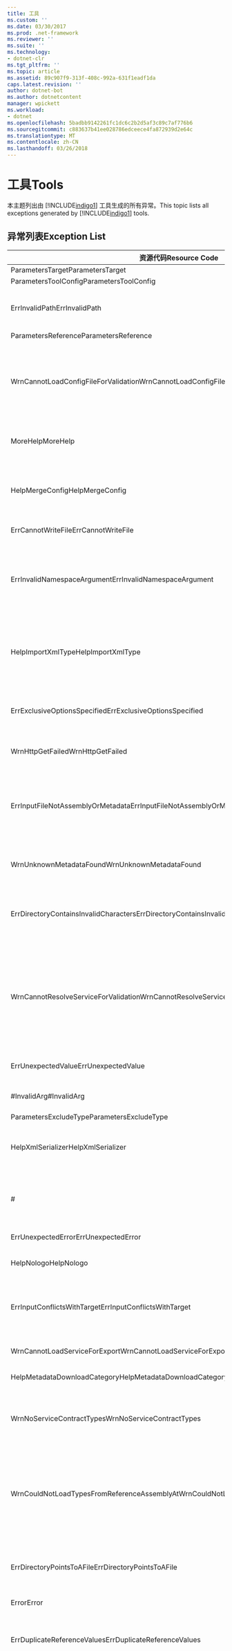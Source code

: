 ```yaml
---
title: 工具
ms.custom: ''
ms.date: 03/30/2017
ms.prod: .net-framework
ms.reviewer: ''
ms.suite: ''
ms.technology:
- dotnet-clr
ms.tgt_pltfrm: ''
ms.topic: article
ms.assetid: 89c907f9-313f-408c-992a-631f1eadf1da
caps.latest.revision: ''
author: dotnet-bot
ms.author: dotnetcontent
manager: wpickett
ms.workload:
- dotnet
ms.openlocfilehash: 5badbb9142261fc1dc6c2b2d5af3c89c7af776b6
ms.sourcegitcommit: c883637b41ee028786edceece4fa872939d2e64c
ms.translationtype: MT
ms.contentlocale: zh-CN
ms.lasthandoff: 03/26/2018
---
```

# <a name="tools"></a><span data-ttu-id="8f685-102">工具</span><span class="sxs-lookup"><span data-stu-id="8f685-102">Tools</span></span>
<span data-ttu-id="8f685-103">本主题列出由 [!INCLUDE[indigo1](../../../../../includes/indigo1-md.md)] 工具生成的所有异常。</span><span class="sxs-lookup"><span data-stu-id="8f685-103">This topic lists all exceptions generated by [!INCLUDE[indigo1](../../../../../includes/indigo1-md.md)] tools.</span></span>  
  
## <a name="exception-list"></a><span data-ttu-id="8f685-104">异常列表</span><span class="sxs-lookup"><span data-stu-id="8f685-104">Exception List</span></span>  
  
|<span data-ttu-id="8f685-105">资源代码</span><span class="sxs-lookup"><span data-stu-id="8f685-105">Resource Code</span></span>|<span data-ttu-id="8f685-106">资源字符串</span><span class="sxs-lookup"><span data-stu-id="8f685-106">Resource String</span></span>|  
|-------------------|---------------------|  
|<span data-ttu-id="8f685-107">ParametersTarget</span><span class="sxs-lookup"><span data-stu-id="8f685-107">ParametersTarget</span></span>|<span data-ttu-id="8f685-108">\<enum></span><span class="sxs-lookup"><span data-stu-id="8f685-108">\<enum></span></span>|  
|<span data-ttu-id="8f685-109">ParametersToolConfig</span><span class="sxs-lookup"><span data-stu-id="8f685-109">ParametersToolConfig</span></span>|<span data-ttu-id="8f685-110">\<configFile></span><span class="sxs-lookup"><span data-stu-id="8f685-110">\<configFile></span></span>|  
|<span data-ttu-id="8f685-111">ErrInvalidPath</span><span class="sxs-lookup"><span data-stu-id="8f685-111">ErrInvalidPath</span></span>|<span data-ttu-id="8f685-112">指定的路径无效。</span><span class="sxs-lookup"><span data-stu-id="8f685-112">The specified is an invalid path.</span></span> <span data-ttu-id="8f685-113">请检查指定的参数。</span><span class="sxs-lookup"><span data-stu-id="8f685-113">Check the specified argument.</span></span>|  
|<span data-ttu-id="8f685-114">ParametersReference</span><span class="sxs-lookup"><span data-stu-id="8f685-114">ParametersReference</span></span>|<span data-ttu-id="8f685-115">\<文件路径 ></span><span class="sxs-lookup"><span data-stu-id="8f685-115">\<file path></span></span>|  
|<span data-ttu-id="8f685-116">WrnCannotLoadConfigFileForValidation</span><span class="sxs-lookup"><span data-stu-id="8f685-116">WrnCannotLoadConfigFileForValidation</span></span>|<span data-ttu-id="8f685-117">处理从指定位置加载的配置文件时出错。</span><span class="sxs-lookup"><span data-stu-id="8f685-117">An error occurred while processing the configuration file loaded from the specified location.</span></span> <span data-ttu-id="8f685-118">无法验证此配置文件中定义的服务。</span><span class="sxs-lookup"><span data-stu-id="8f685-118">Services that are defined in this configuration file cannot be validated.</span></span>|  
|<span data-ttu-id="8f685-119">MoreHelp</span><span class="sxs-lookup"><span data-stu-id="8f685-119">MoreHelp</span></span>|<span data-ttu-id="8f685-120">有关更多帮助，请键入“svcutil”及指定参数。</span><span class="sxs-lookup"><span data-stu-id="8f685-120">For more help, type "svcutil" with the specified arguments.</span></span>|  
|<span data-ttu-id="8f685-121">HelpMergeConfig</span><span class="sxs-lookup"><span data-stu-id="8f685-121">HelpMergeConfig</span></span>|<span data-ttu-id="8f685-122">导致生成的配置合并至现有的文件中，而不是覆盖现有的文件。</span><span class="sxs-lookup"><span data-stu-id="8f685-122">Causes the generated configuration to be merged into an existing file instead of overwriting the existing file.</span></span>|  
|<span data-ttu-id="8f685-123">ErrCannotWriteFile</span><span class="sxs-lookup"><span data-stu-id="8f685-123">ErrCannotWriteFile</span></span>|<span data-ttu-id="8f685-124">无法写入输出文件。</span><span class="sxs-lookup"><span data-stu-id="8f685-124">Cannot write to an output file.</span></span>|  
|<span data-ttu-id="8f685-125">ErrInvalidNamespaceArgument</span><span class="sxs-lookup"><span data-stu-id="8f685-125">ErrInvalidNamespaceArgument</span></span>|<span data-ttu-id="8f685-126">向指定选项传递了指定的无效值。</span><span class="sxs-lookup"><span data-stu-id="8f685-126">The specified invalid value was passed to the specified option.</span></span> <span data-ttu-id="8f685-127">请指定逗号分隔的目标命名空间和 CLR 命名空间对。</span><span class="sxs-lookup"><span data-stu-id="8f685-127">Specify a comma-separated target namespace and CLR namespace pair.</span></span>|  
|<span data-ttu-id="8f685-128">HelpImportXmlType</span><span class="sxs-lookup"><span data-stu-id="8f685-128">HelpImportXmlType</span></span>|<span data-ttu-id="8f685-129">配置 DataContract 序列化程序，以便将非 DataContract 类型作为 IXmlSerializable 类型导入。</span><span class="sxs-lookup"><span data-stu-id="8f685-129">Configures the DataContract serializer to import non-DataContract types as IXmlSerializable types.</span></span>|  
|<span data-ttu-id="8f685-130">ErrExclusiveOptionsSpecified</span><span class="sxs-lookup"><span data-stu-id="8f685-130">ErrExclusiveOptionsSpecified</span></span>|<span data-ttu-id="8f685-131">当已指定了其他指定选项时，将不能使用此指定选项。</span><span class="sxs-lookup"><span data-stu-id="8f685-131">The specified option cannot be used when the other specified option has been specified.</span></span>|  
|<span data-ttu-id="8f685-132">WrnHttpGetFailed</span><span class="sxs-lookup"><span data-stu-id="8f685-132">WrnHttpGetFailed</span></span>|<span data-ttu-id="8f685-133">指定的 URI 发生了 HTTP GET 错误。</span><span class="sxs-lookup"><span data-stu-id="8f685-133">HTTP GET Error with the specified URI.</span></span>|  
|<span data-ttu-id="8f685-134">ErrInputFileNotAssemblyOrMetadata</span><span class="sxs-lookup"><span data-stu-id="8f685-134">ErrInputFileNotAssemblyOrMetadata</span></span>|<span data-ttu-id="8f685-135">通过指定输入自变量读取的位于指定位置的文件似乎不是 XML 元数据文件或有效程序集。</span><span class="sxs-lookup"><span data-stu-id="8f685-135">The file at the specified location read via the specified input argument does not appear to be an XML metadata file or a valid assembly.</span></span>|  
|<span data-ttu-id="8f685-136">WrnUnknownMetadataFound</span><span class="sxs-lookup"><span data-stu-id="8f685-136">WrnUnknownMetadataFound</span></span>|<span data-ttu-id="8f685-137">不能保存指定类型的无法识别的元数据文档。</span><span class="sxs-lookup"><span data-stu-id="8f685-137">Cannot save unrecognized metadata document of the specified type.</span></span>|  
|<span data-ttu-id="8f685-138">ErrDirectoryContainsInvalidCharacters</span><span class="sxs-lookup"><span data-stu-id="8f685-138">ErrDirectoryContainsInvalidCharacters</span></span>|<span data-ttu-id="8f685-139">向指定选项传递了指定的无效值。</span><span class="sxs-lookup"><span data-stu-id="8f685-139">The specified invalid value was passed to the specified option.</span></span> <span data-ttu-id="8f685-140">路径中不允许出现该指定字符。</span><span class="sxs-lookup"><span data-stu-id="8f685-140">The specified character is not permitted in a path.</span></span>|  
|<span data-ttu-id="8f685-141">WrnCannotResolveServiceForValidation</span><span class="sxs-lookup"><span data-stu-id="8f685-141">WrnCannotResolveServiceForValidation</span></span>|<span data-ttu-id="8f685-142">无法加载具有指定 configName 的服务。</span><span class="sxs-lookup"><span data-stu-id="8f685-142">Unable to load a service with the specified configName.</span></span> <span data-ttu-id="8f685-143">若要验证服务，请同时提供包含该服务类型的程序集和具有此服务的配置的可执行文件。</span><span class="sxs-lookup"><span data-stu-id="8f685-143">To validate a service, provide both the assembly that contains the service type and an executable with the configuration for this service.</span></span>|  
|<span data-ttu-id="8f685-144">ErrUnexpectedValue</span><span class="sxs-lookup"><span data-stu-id="8f685-144">ErrUnexpectedValue</span></span>|<span data-ttu-id="8f685-145">指定的选项不支持任何值。</span><span class="sxs-lookup"><span data-stu-id="8f685-145">The specified option does not support any values.</span></span>|  
|<span data-ttu-id="8f685-146">#InvalidArg</span><span class="sxs-lookup"><span data-stu-id="8f685-146">#InvalidArg</span></span>|<span data-ttu-id="8f685-147">指定的内容包含无效参数。</span><span class="sxs-lookup"><span data-stu-id="8f685-147">The specified contains an invalid argument.</span></span>|  
|<span data-ttu-id="8f685-148">ParametersExcludeType</span><span class="sxs-lookup"><span data-stu-id="8f685-148">ParametersExcludeType</span></span>|<span data-ttu-id="8f685-149">\<type></span><span class="sxs-lookup"><span data-stu-id="8f685-149">\<type></span></span>|  
|<span data-ttu-id="8f685-150">HelpXmlSerializer</span><span class="sxs-lookup"><span data-stu-id="8f685-150">HelpXmlSerializer</span></span>|<span data-ttu-id="8f685-151">生成使用 XmlSerializer 进行序列化和反序列化的数据类型。</span><span class="sxs-lookup"><span data-stu-id="8f685-151">Generate data types that use the XmlSerializer for serialization and deserialization.</span></span>|  
|#|---------------------------------------------------------------------------------------------------------------------=|  
|<span data-ttu-id="8f685-152">ErrUnexpectedError</span><span class="sxs-lookup"><span data-stu-id="8f685-152">ErrUnexpectedError</span></span>|<span data-ttu-id="8f685-153">工具中发生错误。</span><span class="sxs-lookup"><span data-stu-id="8f685-153">An error occurred in the tool.</span></span>|  
|<span data-ttu-id="8f685-154">HelpNologo</span><span class="sxs-lookup"><span data-stu-id="8f685-154">HelpNologo</span></span>|<span data-ttu-id="8f685-155">取消了版权和标题消息。</span><span class="sxs-lookup"><span data-stu-id="8f685-155">The copyright and banner message is suppressed.</span></span>|  
|<span data-ttu-id="8f685-156">ErrInputConflictsWithTarget</span><span class="sxs-lookup"><span data-stu-id="8f685-156">ErrInputConflictsWithTarget</span></span>|<span data-ttu-id="8f685-157">不支持从指定位置读取的输入类型使用设置为指定值的指定选项。</span><span class="sxs-lookup"><span data-stu-id="8f685-157">The type of input read from the specified is not supported with the specified option set to the specified value.</span></span>|  
|<span data-ttu-id="8f685-158">WrnCannotLoadServiceForExport</span><span class="sxs-lookup"><span data-stu-id="8f685-158">WrnCannotLoadServiceForExport</span></span>|<span data-ttu-id="8f685-159">加载要导出的服务类型时出错。</span><span class="sxs-lookup"><span data-stu-id="8f685-159">An error occurred while loading the service type to be exported.</span></span>|  
|<span data-ttu-id="8f685-160">HelpMetadataDownloadCategory</span><span class="sxs-lookup"><span data-stu-id="8f685-160">HelpMetadataDownloadCategory</span></span>|<span data-ttu-id="8f685-161">-= 元数据下载 =-</span><span class="sxs-lookup"><span data-stu-id="8f685-161">-= METADATA DOWNLOAD =-</span></span>|  
|<span data-ttu-id="8f685-162">WrnNoServiceContractTypes</span><span class="sxs-lookup"><span data-stu-id="8f685-162">WrnNoServiceContractTypes</span></span>|<span data-ttu-id="8f685-163">无法为指定程序集生成 XmlSerializer 类型。</span><span class="sxs-lookup"><span data-stu-id="8f685-163">Cannot generate XmlSerializer types for the specified assembly.</span></span> <span data-ttu-id="8f685-164">未发现服务协定类型。</span><span class="sxs-lookup"><span data-stu-id="8f685-164">No service contract types were found.</span></span>|  
|<span data-ttu-id="8f685-165">WrnCouldNotLoadTypesFromReferenceAssemblyAt</span><span class="sxs-lookup"><span data-stu-id="8f685-165">WrnCouldNotLoadTypesFromReferenceAssemblyAt</span></span>|<span data-ttu-id="8f685-166">加载从指定位置加载的程序集中的类型时出错。</span><span class="sxs-lookup"><span data-stu-id="8f685-166">An error occurred while loading types in an assembly that was loaded from the specified.</span></span> <span data-ttu-id="8f685-167">程序集中的某些类型无法加载，工具无法使用这些类型。</span><span class="sxs-lookup"><span data-stu-id="8f685-167">Some types in the assembly cannot be loaded and are unavailable to the tool.</span></span>|  
|<span data-ttu-id="8f685-168">ErrDirectoryPointsToAFile</span><span class="sxs-lookup"><span data-stu-id="8f685-168">ErrDirectoryPointsToAFile</span></span>|<span data-ttu-id="8f685-169">向指定选项传递了指定的无效值。</span><span class="sxs-lookup"><span data-stu-id="8f685-169">The specified invalid value was passed to the specified option.</span></span> <span data-ttu-id="8f685-170">指定的值是文件的路径。</span><span class="sxs-lookup"><span data-stu-id="8f685-170">The specified value is a path to a file.</span></span>|  
|<span data-ttu-id="8f685-171">Error</span><span class="sxs-lookup"><span data-stu-id="8f685-171">Error</span></span>|<span data-ttu-id="8f685-172">错误：</span><span class="sxs-lookup"><span data-stu-id="8f685-172">Error:</span></span>|  
|<span data-ttu-id="8f685-173">ErrDuplicateReferenceValues</span><span class="sxs-lookup"><span data-stu-id="8f685-173">ErrDuplicateReferenceValues</span></span>|<span data-ttu-id="8f685-174">使用指定的选项对指定的程序集加载了两次。</span><span class="sxs-lookup"><span data-stu-id="8f685-174">The specified assembly was loaded twice using the specified option.</span></span> <span data-ttu-id="8f685-175">程序集只可以引用一次。</span><span class="sxs-lookup"><span data-stu-id="8f685-175">An assembly can only be reference once.</span></span>|  
|<span data-ttu-id="8f685-176">WrnNoXmlSerializerOperationBehavior</span><span class="sxs-lookup"><span data-stu-id="8f685-176">WrnNoXmlSerializerOperationBehavior</span></span>|<span data-ttu-id="8f685-177">无法为指定程序集生成 XmlSerializer。</span><span class="sxs-lookup"><span data-stu-id="8f685-177">Cannot generate XmlSerializer for the specified assembly.</span></span> <span data-ttu-id="8f685-178">程序集中没有任何服务协定使用具有 XmlSerializerOperationBehavior 的操作。</span><span class="sxs-lookup"><span data-stu-id="8f685-178">No service contract in the assembly has an operation with XmlSerializerOperationBehavior.</span></span>|  
|<span data-ttu-id="8f685-179">ErrCannotCreateDirectory</span><span class="sxs-lookup"><span data-stu-id="8f685-179">ErrCannotCreateDirectory</span></span>|<span data-ttu-id="8f685-180">无法创建指定的目录。</span><span class="sxs-lookup"><span data-stu-id="8f685-180">Cannot create the specified directory.</span></span>|  
|<span data-ttu-id="8f685-181">ErrCouldNotLoadTypesFromAssemblyAt</span><span class="sxs-lookup"><span data-stu-id="8f685-181">ErrCouldNotLoadTypesFromAssemblyAt</span></span>|<span data-ttu-id="8f685-182">无法加载指定的程序集中的任何类型。</span><span class="sxs-lookup"><span data-stu-id="8f685-182">Cannot load any types in the specified assembly.</span></span>|  
|<span data-ttu-id="8f685-183">ErrUnknownSwitch</span><span class="sxs-lookup"><span data-stu-id="8f685-183">ErrUnknownSwitch</span></span>|<span data-ttu-id="8f685-184">指定的开关是无法识别的选项。</span><span class="sxs-lookup"><span data-stu-id="8f685-184">The specified switch is an unrecognized option.</span></span>|  
|<span data-ttu-id="8f685-185">徽标</span><span class="sxs-lookup"><span data-stu-id="8f685-185">Logo</span></span>|<span data-ttu-id="8f685-186">该工具的徽标是带有版本号的“Microsoft ® Service Model Metadata Tool”。</span><span class="sxs-lookup"><span data-stu-id="8f685-186">The logo of the tool is "Microsoft ® Service Model Metadata Tool" with version.</span></span>|  
|<span data-ttu-id="8f685-187">NoCodeWasGenerated</span><span class="sxs-lookup"><span data-stu-id="8f685-187">NoCodeWasGenerated</span></span>|<span data-ttu-id="8f685-188">未生成任何代码。</span><span class="sxs-lookup"><span data-stu-id="8f685-188">No code was generated.</span></span><br /><br /> <span data-ttu-id="8f685-189">在尝试生成客户端时，导致此问题的原因可能是元数据文档不包含任何有效的协定或服务，</span><span class="sxs-lookup"><span data-stu-id="8f685-189">If you were trying to generate a client, this could be because the metadata documents did not contain any valid contracts or services</span></span><br /><br /> <span data-ttu-id="8f685-190">或者因为发现所有协定/服务都存在于引用程序集中。</span><span class="sxs-lookup"><span data-stu-id="8f685-190">or because all contracts/services were discovered to exist in reference assemblies.</span></span> <span data-ttu-id="8f685-191">请验证向工具传递了所有元数据文档。</span><span class="sxs-lookup"><span data-stu-id="8f685-191">Verify that you passed all the metadata documents to the tool.</span></span>|  
|<span data-ttu-id="8f685-192">WrnUnableToLoadContractForSGen</span><span class="sxs-lookup"><span data-stu-id="8f685-192">WrnUnableToLoadContractForSGen</span></span>|<span data-ttu-id="8f685-193">加载协定类型时出错。</span><span class="sxs-lookup"><span data-stu-id="8f685-193">An error occurred while loading a contract type.</span></span> <span data-ttu-id="8f685-194">无法为此协定生成 XmlSerializer 类型。</span><span class="sxs-lookup"><span data-stu-id="8f685-194">Cannot generate the XmlSerializer type for this contract.</span></span> <span data-ttu-id="8f685-195">已指定类型和详细信息。</span><span class="sxs-lookup"><span data-stu-id="8f685-195">The type and details are specified.</span></span>|  
|<span data-ttu-id="8f685-196">WrnOptionConflictsWithInput</span><span class="sxs-lookup"><span data-stu-id="8f685-196">WrnOptionConflictsWithInput</span></span>|<span data-ttu-id="8f685-197">不能将指定的选项用于多个输入程序集。</span><span class="sxs-lookup"><span data-stu-id="8f685-197">The specified option cannot be used with multiple input assemblies.</span></span> <span data-ttu-id="8f685-198">忽略了指定的选项。</span><span class="sxs-lookup"><span data-stu-id="8f685-198">The specified option is ignored.</span></span>|  
|<span data-ttu-id="8f685-199">ErrUnableToImportMetadata</span><span class="sxs-lookup"><span data-stu-id="8f685-199">ErrUnableToImportMetadata</span></span>|<span data-ttu-id="8f685-200">尝试导入元数据时发生严重错误。</span><span class="sxs-lookup"><span data-stu-id="8f685-200">A critical error occurred while attempting to import metadata.</span></span>|  
|<span data-ttu-id="8f685-201">ErrInvalidSerializer</span><span class="sxs-lookup"><span data-stu-id="8f685-201">ErrInvalidSerializer</span></span>|<span data-ttu-id="8f685-202">向指定的选项传递了无效的序列化程序值。</span><span class="sxs-lookup"><span data-stu-id="8f685-202">An invalid serializer value was passed to the specified option.</span></span> <span data-ttu-id="8f685-203">指定了受支持的序列化程序。</span><span class="sxs-lookup"><span data-stu-id="8f685-203">The supported serializers are specified.</span></span>|  
|<span data-ttu-id="8f685-204">SavingDownloadedMetadata</span><span class="sxs-lookup"><span data-stu-id="8f685-204">SavingDownloadedMetadata</span></span>|<span data-ttu-id="8f685-205">正在保存下载的元数据文件...</span><span class="sxs-lookup"><span data-stu-id="8f685-205">Saving downloaded metadata files...</span></span>|  
|<span data-ttu-id="8f685-206">WrnNoConfigForServices</span><span class="sxs-lookup"><span data-stu-id="8f685-206">WrnNoConfigForServices</span></span>|<span data-ttu-id="8f685-207">所有传递的程序集都无法使用配置文件来执行，或者所有配置文件都不包含具有指定配置名的服务。</span><span class="sxs-lookup"><span data-stu-id="8f685-207">None of the assemblies passed were executables with configuration file or none of the configuration files contained services with the specified configuration name.</span></span>|  
|<span data-ttu-id="8f685-208">ErrInputConflictsWithOption</span><span class="sxs-lookup"><span data-stu-id="8f685-208">ErrInputConflictsWithOption</span></span>|<span data-ttu-id="8f685-209">从指定位置读取的输入不能与指定的选项一起使用，原因是它们指示了不同的工具操作模式。</span><span class="sxs-lookup"><span data-stu-id="8f685-209">The input read from the specified cannot be used with the specified option because they imply different modes of tool operation.</span></span>|  
|<span data-ttu-id="8f685-210">ErrUnableToExportEndpoints</span><span class="sxs-lookup"><span data-stu-id="8f685-210">ErrUnableToExportEndpoints</span></span>|<span data-ttu-id="8f685-211">导出指定的服务类型时出错。</span><span class="sxs-lookup"><span data-stu-id="8f685-211">An error occurred while exporting the specified service type.</span></span>|  
|<span data-ttu-id="8f685-212">ErrInputSchemaParseError</span><span class="sxs-lookup"><span data-stu-id="8f685-212">ErrInputSchemaParseError</span></span>|<span data-ttu-id="8f685-213">读取指定的内容时发生 XML 架构分析错误。</span><span class="sxs-lookup"><span data-stu-id="8f685-213">An XML schema parsing error occurred while reading the specified.</span></span> <span data-ttu-id="8f685-214">请验证 XML 是否格式正确且有效。</span><span class="sxs-lookup"><span data-stu-id="8f685-214">Verify that the XML is both well-formed and valid.</span></span>|  
|<span data-ttu-id="8f685-215">ErrInputPolicyParseError</span><span class="sxs-lookup"><span data-stu-id="8f685-215">ErrInputPolicyParseError</span></span>|<span data-ttu-id="8f685-216">读取指定的内容时发生 WS-Policy 分析错误。</span><span class="sxs-lookup"><span data-stu-id="8f685-216">A WS-Policy parsing error occurred while reading the specified.</span></span> <span data-ttu-id="8f685-217">请验证 XML 是否格式正确且有效。</span><span class="sxs-lookup"><span data-stu-id="8f685-217">Verify that the XML is both well-formed and valid.</span></span>|  
|<span data-ttu-id="8f685-218">ErrUnableToLoadReferenceType</span><span class="sxs-lookup"><span data-stu-id="8f685-218">ErrUnableToLoadReferenceType</span></span>|<span data-ttu-id="8f685-219">加载所引用的协定类型时出错。</span><span class="sxs-lookup"><span data-stu-id="8f685-219">An error occurred while loading a referenced contract type.</span></span> <span data-ttu-id="8f685-220">已忽略该指定类型。</span><span class="sxs-lookup"><span data-stu-id="8f685-220">This specified type is ignored.</span></span>|  
|<span data-ttu-id="8f685-221">WrnCannotLoadServiceForValidation</span><span class="sxs-lookup"><span data-stu-id="8f685-221">WrnCannotLoadServiceForValidation</span></span>|<span data-ttu-id="8f685-222">加载要验证的服务时出错。</span><span class="sxs-lookup"><span data-stu-id="8f685-222">An error occurred while loading the service to be validated.</span></span> <span data-ttu-id="8f685-223">已指定类型和详细信息。</span><span class="sxs-lookup"><span data-stu-id="8f685-223">The type and details are specified.</span></span>|  
|<span data-ttu-id="8f685-224">HelpCodeGenerationCategory</span><span class="sxs-lookup"><span data-stu-id="8f685-224">HelpCodeGenerationCategory</span></span>|<span data-ttu-id="8f685-225">-= 代码生成 =-</span><span class="sxs-lookup"><span data-stu-id="8f685-225">-= CODE GENERATION =-</span></span>|  
|<span data-ttu-id="8f685-226">RetreivingMetadataWithMexAndDisco</span><span class="sxs-lookup"><span data-stu-id="8f685-226">RetreivingMetadataWithMexAndDisco</span></span>|<span data-ttu-id="8f685-227">尝试使用 WS-Metadata Exchange 或 DISCO 从指定位置下载元数据。</span><span class="sxs-lookup"><span data-stu-id="8f685-227">Attempting to download metadata from the specified using WS-Metadata Exchange or DISCO.</span></span>|  
|<span data-ttu-id="8f685-228">ErrGeneralSchemaValidation</span><span class="sxs-lookup"><span data-stu-id="8f685-228">ErrGeneralSchemaValidation</span></span>|<span data-ttu-id="8f685-229">验证导出期间生成的 XML 架构时出错。</span><span class="sxs-lookup"><span data-stu-id="8f685-229">An error occurred while verifying XML schemas that were generated during export.</span></span>|  
|<span data-ttu-id="8f685-230">ParametersDirectory</span><span class="sxs-lookup"><span data-stu-id="8f685-230">ParametersDirectory</span></span>|<span data-ttu-id="8f685-231">\<directory></span><span class="sxs-lookup"><span data-stu-id="8f685-231">\<directory></span></span>|  
|<span data-ttu-id="8f685-232">ErrCannotLoadSpecifiedType</span><span class="sxs-lookup"><span data-stu-id="8f685-232">ErrCannotLoadSpecifiedType</span></span>|<span data-ttu-id="8f685-233">无法为传递给指定选项的指定值加载任何类型。</span><span class="sxs-lookup"><span data-stu-id="8f685-233">No type can be loaded for the specified value that was passed to the specified option.</span></span> <span data-ttu-id="8f685-234">请确保使用指定选项指定了此类型所属的程序集。</span><span class="sxs-lookup"><span data-stu-id="8f685-234">Ensure that the assembly that this type belongs to is specified using the specified option.</span></span>|  
|<span data-ttu-id="8f685-235">ErrOptionModeConflict</span><span class="sxs-lookup"><span data-stu-id="8f685-235">ErrOptionModeConflict</span></span>|<span data-ttu-id="8f685-236">该指定的选项不能与另一个指定的选项一起使用，原因是它们指示了不同的输出类型。</span><span class="sxs-lookup"><span data-stu-id="8f685-236">The specified option cannot be used with the specified option because they imply different output types.</span></span>|  
|<span data-ttu-id="8f685-237">ErrIsNotAnAssembly</span><span class="sxs-lookup"><span data-stu-id="8f685-237">ErrIsNotAnAssembly</span></span>|<span data-ttu-id="8f685-238">无法将指定的文件加载为程序集。</span><span class="sxs-lookup"><span data-stu-id="8f685-238">Cannot load the specified as an assembly.</span></span> <span data-ttu-id="8f685-239">请验证此文件是否是 .NET 程序集。</span><span class="sxs-lookup"><span data-stu-id="8f685-239">Verify that this file is a .NET assembly.</span></span>|  
|<span data-ttu-id="8f685-240">ErrInputConflictsWithMode</span><span class="sxs-lookup"><span data-stu-id="8f685-240">ErrInputConflictsWithMode</span></span>|<span data-ttu-id="8f685-241">从指定位置读取的输入和其他选项不一致。</span><span class="sxs-lookup"><span data-stu-id="8f685-241">The input read from the specified is inconsistent with other options.</span></span>|  
|<span data-ttu-id="8f685-242">ErrDuplicateValuePassedToTypeArg</span><span class="sxs-lookup"><span data-stu-id="8f685-242">ErrDuplicateValuePassedToTypeArg</span></span>|<span data-ttu-id="8f685-243">多次向指定的选项传递了指定的值。</span><span class="sxs-lookup"><span data-stu-id="8f685-243">The specified value was passed to the specified option multiple times.</span></span> <span data-ttu-id="8f685-244">每个类型仅可以指定一次。</span><span class="sxs-lookup"><span data-stu-id="8f685-244">Each type can be specified only once.</span></span>|  
|<span data-ttu-id="8f685-245">ErrInputEPRFileParseError</span><span class="sxs-lookup"><span data-stu-id="8f685-245">ErrInputEPRFileParseError</span></span>|<span data-ttu-id="8f685-246">无法从指定位置读取终结点引用。</span><span class="sxs-lookup"><span data-stu-id="8f685-246">Cannot read the endpoint reference from the specified.</span></span> <span data-ttu-id="8f685-247">请验证 XML 是否格式正确且有效。</span><span class="sxs-lookup"><span data-stu-id="8f685-247">Verify that the XML is both well-formed and valid.</span></span>|  
|<span data-ttu-id="8f685-248">ErrCouldNotCreateCodeProvider</span><span class="sxs-lookup"><span data-stu-id="8f685-248">ErrCouldNotCreateCodeProvider</span></span>|<span data-ttu-id="8f685-249">无法为传递给 /{1} 参数的指定值创建代码提供程序。</span><span class="sxs-lookup"><span data-stu-id="8f685-249">A code provider cannot be created for the specified value, that was passed to the /{1} argument.</span></span> <span data-ttu-id="8f685-250">请验证是否正确安装并配置了代码提供程序。</span><span class="sxs-lookup"><span data-stu-id="8f685-250">Verify that the code provider is properly installed and configured.</span></span>|  
|<span data-ttu-id="8f685-251">ErrPathTooLongDirOnly</span><span class="sxs-lookup"><span data-stu-id="8f685-251">ErrPathTooLongDirOnly</span></span>|<span data-ttu-id="8f685-252">产生的指定路径过长。</span><span class="sxs-lookup"><span data-stu-id="8f685-252">The resultant specified path is too long.</span></span> <span data-ttu-id="8f685-253">请检查指定的自变量。</span><span class="sxs-lookup"><span data-stu-id="8f685-253">Review the specified argument.</span></span>|  
|<span data-ttu-id="8f685-254">HelpDataContractSerializer</span><span class="sxs-lookup"><span data-stu-id="8f685-254">HelpDataContractSerializer</span></span>|<span data-ttu-id="8f685-255">生成使用 DataContract 序列化程序进行序列化和反序列化的数据类型。</span><span class="sxs-lookup"><span data-stu-id="8f685-255">Generate data types that use the DataContract Serializer for serialization and deserialization.</span></span>|  
|<span data-ttu-id="8f685-256">ErrUnableToExportEndpoint</span><span class="sxs-lookup"><span data-stu-id="8f685-256">ErrUnableToExportEndpoint</span></span>|<span data-ttu-id="8f685-257">导出在为程序集加载的配置文件中找到的指定服务类型的指定命名空间中的指定终结点名称时出错。</span><span class="sxs-lookup"><span data-stu-id="8f685-257">An error occurred while exporting the specified  endpoint name in the specified namespace in the specified  service type found in the configuration file loaded for the assembly.</span></span>|  
|<span data-ttu-id="8f685-258">HelpUsage1</span><span class="sxs-lookup"><span data-stu-id="8f685-258">HelpUsage1</span></span>|<span data-ttu-id="8f685-259">显示帮助用法。</span><span class="sxs-lookup"><span data-stu-id="8f685-259">Displays help usage.</span></span>|  
|<span data-ttu-id="8f685-260">HelpUsage2</span><span class="sxs-lookup"><span data-stu-id="8f685-260">HelpUsage2</span></span>|<span data-ttu-id="8f685-261">显示帮助用法。</span><span class="sxs-lookup"><span data-stu-id="8f685-261">Displays help usage.</span></span>|  
|<span data-ttu-id="8f685-262">HelpUsage3</span><span class="sxs-lookup"><span data-stu-id="8f685-262">HelpUsage3</span></span>|<span data-ttu-id="8f685-263">显示帮助用法。</span><span class="sxs-lookup"><span data-stu-id="8f685-263">Displays help usage.</span></span>|  
|<span data-ttu-id="8f685-264">HelpUsage4</span><span class="sxs-lookup"><span data-stu-id="8f685-264">HelpUsage4</span></span>|<span data-ttu-id="8f685-265">显示帮助用法。</span><span class="sxs-lookup"><span data-stu-id="8f685-265">Displays help usage.</span></span>|  
|<span data-ttu-id="8f685-266">HelpUsage5</span><span class="sxs-lookup"><span data-stu-id="8f685-266">HelpUsage5</span></span>|<span data-ttu-id="8f685-267">显示帮助用法。</span><span class="sxs-lookup"><span data-stu-id="8f685-267">Displays help usage.</span></span>|  
|<span data-ttu-id="8f685-268">ErrDirectoryNotFound</span><span class="sxs-lookup"><span data-stu-id="8f685-268">ErrDirectoryNotFound</span></span>|<span data-ttu-id="8f685-269">找不到指定的目录。</span><span class="sxs-lookup"><span data-stu-id="8f685-269">The specified directory cannot be found.</span></span> <span data-ttu-id="8f685-270">请验证目录是否存在以及您是否具有相应的读取权限。</span><span class="sxs-lookup"><span data-stu-id="8f685-270">Verify that the directory exists and that you have the appropriate permissions to read it.</span></span>|  
|<span data-ttu-id="8f685-271">ErrUnableToLoadFile</span><span class="sxs-lookup"><span data-stu-id="8f685-271">ErrUnableToLoadFile</span></span>|<span data-ttu-id="8f685-272">无法读取指定的文件。</span><span class="sxs-lookup"><span data-stu-id="8f685-272">Cannot read the specified file.</span></span>|  
|<span data-ttu-id="8f685-273">ErrNoFilesFound</span><span class="sxs-lookup"><span data-stu-id="8f685-273">ErrNoFilesFound</span></span>|<span data-ttu-id="8f685-274">指定的输入路径似乎未引用任何现有的文件。</span><span class="sxs-lookup"><span data-stu-id="8f685-274">The specified input path does not appear to refer to any existing files.</span></span>|  
|<span data-ttu-id="8f685-275">ParametersConfig</span><span class="sxs-lookup"><span data-stu-id="8f685-275">ParametersConfig</span></span>|<span data-ttu-id="8f685-276">\<configFile></span><span class="sxs-lookup"><span data-stu-id="8f685-276">\<configFile></span></span>|  
|<span data-ttu-id="8f685-277">ErrDirectoryInsteadOfFile</span><span class="sxs-lookup"><span data-stu-id="8f685-277">ErrDirectoryInsteadOfFile</span></span>|<span data-ttu-id="8f685-278">指定的输入路径似乎是目录。</span><span class="sxs-lookup"><span data-stu-id="8f685-278">The specified input path appears to be a directory.</span></span> <span data-ttu-id="8f685-279">输入必须是 URL 或文件路径。</span><span class="sxs-lookup"><span data-stu-id="8f685-279">Input must be either URLs or file paths.</span></span>|  
|<span data-ttu-id="8f685-280">HelpConfig</span><span class="sxs-lookup"><span data-stu-id="8f685-280">HelpConfig</span></span>|<span data-ttu-id="8f685-281">指示工具生成具有所提供名称的配置文件。</span><span class="sxs-lookup"><span data-stu-id="8f685-281">Instructs the tools to generate a configuration file with the name provided.</span></span> <span data-ttu-id="8f685-282">默认文件：output.config。</span><span class="sxs-lookup"><span data-stu-id="8f685-282">Default: output.config.</span></span>|  
|<span data-ttu-id="8f685-283">ErrSingleUseSwitch</span><span class="sxs-lookup"><span data-stu-id="8f685-283">ErrSingleUseSwitch</span></span>|<span data-ttu-id="8f685-284">不能多次指定所指定的选项。</span><span class="sxs-lookup"><span data-stu-id="8f685-284">The specified option cannot be specified multiple times.</span></span>|  
|<span data-ttu-id="8f685-285">警告</span><span class="sxs-lookup"><span data-stu-id="8f685-285">Warning</span></span>|<span data-ttu-id="8f685-286">警告:</span><span class="sxs-lookup"><span data-stu-id="8f685-286">Warning:</span></span>|  
|<span data-ttu-id="8f685-287">WrnAmbiguousServiceConfig</span><span class="sxs-lookup"><span data-stu-id="8f685-287">WrnAmbiguousServiceConfig</span></span>|<span data-ttu-id="8f685-288">发现多个具有指定配置名称的服务配置，指定了以下程序集。</span><span class="sxs-lookup"><span data-stu-id="8f685-288">Multiple service configurations were found with the specified configuration name, the following assemblies are specified.</span></span>|  
|<span data-ttu-id="8f685-289">ErrInvalidInputPath</span><span class="sxs-lookup"><span data-stu-id="8f685-289">ErrInvalidInputPath</span></span>|<span data-ttu-id="8f685-290">指定的输入路径似乎未引用任何现有文件，似乎也不是有效的 URI。</span><span class="sxs-lookup"><span data-stu-id="8f685-290">The specified input path does not appear to refer to any existing files and does not appear to be a valid URI.</span></span>|  
|<span data-ttu-id="8f685-291">ErrUnableToLoadInputs</span><span class="sxs-lookup"><span data-stu-id="8f685-291">ErrUnableToLoadInputs</span></span>|<span data-ttu-id="8f685-292">读取加载的元数据时出错。</span><span class="sxs-lookup"><span data-stu-id="8f685-292">An error occurred while reading the loaded metadata.</span></span>|  
|<span data-ttu-id="8f685-293">GeneratingSerializer</span><span class="sxs-lookup"><span data-stu-id="8f685-293">GeneratingSerializer</span></span>|<span data-ttu-id="8f685-294">正在生成 XML 序列化程序...</span><span class="sxs-lookup"><span data-stu-id="8f685-294">Generating XML serializers...</span></span>|  
|<span data-ttu-id="8f685-295">HelpToolConfig</span><span class="sxs-lookup"><span data-stu-id="8f685-295">HelpToolConfig</span></span>|<span data-ttu-id="8f685-296">代替应用程序配置文件使用的自定义配置文件。</span><span class="sxs-lookup"><span data-stu-id="8f685-296">Custom configuration file to use in place of the application configuration file.</span></span> <span data-ttu-id="8f685-297">可以使用该自定义配置文件来更改元数据配置或注册配置扩展，而无需更改工具的配置文件。</span><span class="sxs-lookup"><span data-stu-id="8f685-297">This can be used to change the metadata configuration or register configuration extensions without altering the tool's configuration file.</span></span>|  
|<span data-ttu-id="8f685-298">ErrValidateInvalidUse</span><span class="sxs-lookup"><span data-stu-id="8f685-298">ErrValidateInvalidUse</span></span>|<span data-ttu-id="8f685-299">该指定的选项不能与另一个指定的选项一起使用。</span><span class="sxs-lookup"><span data-stu-id="8f685-299">The specified option cannot be used with the specified option.</span></span>|  
|<span data-ttu-id="8f685-300">WrnWSMExFailed</span><span class="sxs-lookup"><span data-stu-id="8f685-300">WrnWSMExFailed</span></span>|<span data-ttu-id="8f685-301">指定的 URI 发生了 WS-Metadata Exchange 错误。</span><span class="sxs-lookup"><span data-stu-id="8f685-301">WS-Metadata Exchange Error with the specified URI.</span></span>|  
|<span data-ttu-id="8f685-302">HelpNoconfig</span><span class="sxs-lookup"><span data-stu-id="8f685-302">HelpNoconfig</span></span>|<span data-ttu-id="8f685-303">未生成配置。</span><span class="sxs-lookup"><span data-stu-id="8f685-303">Do not generate configuration.</span></span>|  
|<span data-ttu-id="8f685-304">HelpCodeGenerationDescription</span><span class="sxs-lookup"><span data-stu-id="8f685-304">HelpCodeGenerationDescription</span></span>|<span data-ttu-id="8f685-305">指定的内容可以从元数据文档生成服务协定、客户端和数据类型。</span><span class="sxs-lookup"><span data-stu-id="8f685-305">The specified can generate service contracts, clients and data types from metadata documents.</span></span>|  
|<span data-ttu-id="8f685-306">HelpTargetMetadata</span><span class="sxs-lookup"><span data-stu-id="8f685-306">HelpTargetMetadata</span></span>|<span data-ttu-id="8f685-307">输出元数据。</span><span class="sxs-lookup"><span data-stu-id="8f685-307">Output metadata.</span></span> <span data-ttu-id="8f685-308">如果输入是 URL，则 Svcutil.exe 将元数据保存到磁盘，且不生成代码。</span><span class="sxs-lookup"><span data-stu-id="8f685-308">If the input is a URL, Svcutil.exe saves the metadata to disk and does not generate code.</span></span> <span data-ttu-id="8f685-309">如果输入是一个或多个程序集，则 Svcutil.exe 从程序集中的类型生成元数据。</span><span class="sxs-lookup"><span data-stu-id="8f685-309">If the input is one or more assemblies, Svcutil.exe generates metadata from types in the assemblies.</span></span>|  
|<span data-ttu-id="8f685-310">ErrAmbiguousOptionModeConflict</span><span class="sxs-lookup"><span data-stu-id="8f685-310">ErrAmbiguousOptionModeConflict</span></span>|<span data-ttu-id="8f685-311">指定的选项与其他选项冲突。</span><span class="sxs-lookup"><span data-stu-id="8f685-311">The specified option conflicts with other options.</span></span> <span data-ttu-id="8f685-312">请检查工具的使用。</span><span class="sxs-lookup"><span data-stu-id="8f685-312">Review your use of the tool.</span></span>|  
|<span data-ttu-id="8f685-313">ErrNotLanguageOrCodeDomType</span><span class="sxs-lookup"><span data-stu-id="8f685-313">ErrNotLanguageOrCodeDomType</span></span>|<span data-ttu-id="8f685-314">传递给指定参数的指定值不代表已定义的语言，无法作为完全限定的 CLR 类型加载。</span><span class="sxs-lookup"><span data-stu-id="8f685-314">The specified value that was passed to the specified argument does not represent a defined language and it cannot be loaded as a fully-qualified CLR type.</span></span>|  
|<span data-ttu-id="8f685-315">ErrUnableToUniquifyFilename</span><span class="sxs-lookup"><span data-stu-id="8f685-315">ErrUnableToUniquifyFilename</span></span>|<span data-ttu-id="8f685-316">无法创建输出文件名。</span><span class="sxs-lookup"><span data-stu-id="8f685-316">Cannot create output filename.</span></span> <span data-ttu-id="8f685-317">要用指定的前缀创建的文件过多。</span><span class="sxs-lookup"><span data-stu-id="8f685-317">Too many files are being created with the specified prefix.</span></span>|  
|<span data-ttu-id="8f685-318">ErrCannotCreateFile</span><span class="sxs-lookup"><span data-stu-id="8f685-318">ErrCannotCreateFile</span></span>|<span data-ttu-id="8f685-319">无法创建指定的输出文件。</span><span class="sxs-lookup"><span data-stu-id="8f685-319">Cannot create the specified output file.</span></span>|  
|<span data-ttu-id="8f685-320">ErrExpectedValue</span><span class="sxs-lookup"><span data-stu-id="8f685-320">ErrExpectedValue</span></span>|<span data-ttu-id="8f685-321">指定的选项需要指定一个值。</span><span class="sxs-lookup"><span data-stu-id="8f685-321">The specified option requires that a value be specified.</span></span>|  
|<span data-ttu-id="8f685-322">ErrCannotDisambiguateSpecifiedTypes</span><span class="sxs-lookup"><span data-stu-id="8f685-322">ErrCannotDisambiguateSpecifiedTypes</span></span>|<span data-ttu-id="8f685-323">在被引用程序集的集合中存在多个具有相同名称的类型。</span><span class="sxs-lookup"><span data-stu-id="8f685-323">More than one type with the same name exists in the set of referenced assemblies.</span></span> <span data-ttu-id="8f685-324">请使用程序集限定的名称来区分指定选项的指定类型。</span><span class="sxs-lookup"><span data-stu-id="8f685-324">Use assembly-qualified names to distinguish between the specified types for the specified option.</span></span>|  
|<span data-ttu-id="8f685-325">RetreivingMetadataWithMexOnly</span><span class="sxs-lookup"><span data-stu-id="8f685-325">RetreivingMetadataWithMexOnly</span></span>|<span data-ttu-id="8f685-326">尝试使用 WS-Metadata Exchange 从指定位置下载元数据。</span><span class="sxs-lookup"><span data-stu-id="8f685-326">Attempting to download metadata from the specified location using WS-Metadata Exchange.</span></span> <span data-ttu-id="8f685-327">此 URL 不支持 DISCO。</span><span class="sxs-lookup"><span data-stu-id="8f685-327">This URL does not support DISCO.</span></span>|  
|<span data-ttu-id="8f685-328">ErrInvalidTarget</span><span class="sxs-lookup"><span data-stu-id="8f685-328">ErrInvalidTarget</span></span>|<span data-ttu-id="8f685-329">当使用指定的选项指定时，指定的目标无效。</span><span class="sxs-lookup"><span data-stu-id="8f685-329">The specified target is invalid when specified using the specified option.</span></span> <span data-ttu-id="8f685-330">已指定受支持的目标。</span><span class="sxs-lookup"><span data-stu-id="8f685-330">The supported targets are specified.</span></span>|  
|<span data-ttu-id="8f685-331">ErrPathTooLong</span><span class="sxs-lookup"><span data-stu-id="8f685-331">ErrPathTooLong</span></span>|<span data-ttu-id="8f685-332">产生的路径过长。</span><span class="sxs-lookup"><span data-stu-id="8f685-332">The resultant path is too long.</span></span> <span data-ttu-id="8f685-333">请检查指定的自变量。</span><span class="sxs-lookup"><span data-stu-id="8f685-333">Review the specified arguments.</span></span>|  
|<span data-ttu-id="8f685-334">HelpCommonOptionsCategory</span><span class="sxs-lookup"><span data-stu-id="8f685-334">HelpCommonOptionsCategory</span></span>|<span data-ttu-id="8f685-335">-= 常用选项 =-</span><span class="sxs-lookup"><span data-stu-id="8f685-335">-= COMMON OPTIONS =-</span></span>|  
|<span data-ttu-id="8f685-336">ParametersServiceName</span><span class="sxs-lookup"><span data-stu-id="8f685-336">ParametersServiceName</span></span>|<span data-ttu-id="8f685-337">\<serviceConfigName></span><span class="sxs-lookup"><span data-stu-id="8f685-337">\<serviceConfigName></span></span>|  
|<span data-ttu-id="8f685-338">ErrNoValidInputFilesSpecified</span><span class="sxs-lookup"><span data-stu-id="8f685-338">ErrNoValidInputFilesSpecified</span></span>|<span data-ttu-id="8f685-339">没有指定有效的输入文件。</span><span class="sxs-lookup"><span data-stu-id="8f685-339">No valid input files specified.</span></span> <span data-ttu-id="8f685-340">请指定元数据文档或程序集文件。</span><span class="sxs-lookup"><span data-stu-id="8f685-340">Specify either metadata documents or assembly files.</span></span>|  
|<span data-ttu-id="8f685-341">ParametersLanguage</span><span class="sxs-lookup"><span data-stu-id="8f685-341">ParametersLanguage</span></span>|<span data-ttu-id="8f685-342">\<language></span><span class="sxs-lookup"><span data-stu-id="8f685-342">\<language></span></span>|  
|<span data-ttu-id="8f685-343">ErrUnableToLoadMetadataDocument</span><span class="sxs-lookup"><span data-stu-id="8f685-343">ErrUnableToLoadMetadataDocument</span></span>|<span data-ttu-id="8f685-344">从加载的文档之一读取元数据时出错。</span><span class="sxs-lookup"><span data-stu-id="8f685-344">An error occurred while reading the metadata from one of the loaded documents.</span></span> <span data-ttu-id="8f685-345">已指定文档标识符。</span><span class="sxs-lookup"><span data-stu-id="8f685-345">The document identifier is specified.</span></span>|  
|<span data-ttu-id="8f685-346">ErrConflictingInputs</span><span class="sxs-lookup"><span data-stu-id="8f685-346">ErrConflictingInputs</span></span>|<span data-ttu-id="8f685-347">指定的输入自变量与指定内容冲突，因为它们指示了不同的工具操作模式。</span><span class="sxs-lookup"><span data-stu-id="8f685-347">The specified input argument conflicts with specified because they imply different modes of tool operation.</span></span>|  
|<span data-ttu-id="8f685-348">WrnUnableToLoadContractForValidation</span><span class="sxs-lookup"><span data-stu-id="8f685-348">WrnUnableToLoadContractForValidation</span></span>|<span data-ttu-id="8f685-349">加载协定类型时出错。</span><span class="sxs-lookup"><span data-stu-id="8f685-349">An error occurred while loading a contract type.</span></span> <span data-ttu-id="8f685-350">已指定类型和详细信息。</span><span class="sxs-lookup"><span data-stu-id="8f685-350">The type and details are specified.</span></span>|  
|<span data-ttu-id="8f685-351">WrnAttributeReflectionErrors</span><span class="sxs-lookup"><span data-stu-id="8f685-351">WrnAttributeReflectionErrors</span></span>|<span data-ttu-id="8f685-352">从指定位置加载的程序集中的某些类型的属性反射失败。</span><span class="sxs-lookup"><span data-stu-id="8f685-352">Attribute reflection failed for some of the types in the assembly that were loaded from the specified.</span></span> <span data-ttu-id="8f685-353">请验证此程序集是否可以从此位置使用正确的安全特权加载。</span><span class="sxs-lookup"><span data-stu-id="8f685-353">Verify that this assembly can be loaded from this location with the right security privileges.</span></span>|  
|<span data-ttu-id="8f685-354">HelpMetadataExportCategory</span><span class="sxs-lookup"><span data-stu-id="8f685-354">HelpMetadataExportCategory</span></span>|<span data-ttu-id="8f685-355">-= 元数据导出 =-</span><span class="sxs-lookup"><span data-stu-id="8f685-355">-= METADATA EXPORT =-</span></span>|  
|<span data-ttu-id="8f685-356">HelpValidationCategory</span><span class="sxs-lookup"><span data-stu-id="8f685-356">HelpValidationCategory</span></span>|<span data-ttu-id="8f685-357">-= 服务验证 =-</span><span class="sxs-lookup"><span data-stu-id="8f685-357">-= SERVICE VALIDATION =-</span></span>|  
|<span data-ttu-id="8f685-358">ValidationError</span><span class="sxs-lookup"><span data-stu-id="8f685-358">ValidationError</span></span>|<span data-ttu-id="8f685-359">验证错误：</span><span class="sxs-lookup"><span data-stu-id="8f685-359">Validation Error:</span></span>|  
|<span data-ttu-id="8f685-360">GeneratingFiles</span><span class="sxs-lookup"><span data-stu-id="8f685-360">GeneratingFiles</span></span>|<span data-ttu-id="8f685-361">正在生成文件...</span><span class="sxs-lookup"><span data-stu-id="8f685-361">Generating files...</span></span>|  
|<span data-ttu-id="8f685-362">ErrCannotSpecifyMultipleMappingsForNamespace</span><span class="sxs-lookup"><span data-stu-id="8f685-362">ErrCannotSpecifyMultipleMappingsForNamespace</span></span>|<span data-ttu-id="8f685-363">向指定选项传递了无效值。</span><span class="sxs-lookup"><span data-stu-id="8f685-363">An invalid value was passed to the specified option.</span></span> <span data-ttu-id="8f685-364">指定的目标命名空间无法像指定的那样映射到多个 CLR 命名空间。</span><span class="sxs-lookup"><span data-stu-id="8f685-364">The specified target namespace cannot be mapped to multiple CLR namespaces as specified.</span></span>|  
|<span data-ttu-id="8f685-365">ErrCouldNotLoadReferenceAssemblyAt</span><span class="sxs-lookup"><span data-stu-id="8f685-365">ErrCouldNotLoadReferenceAssemblyAt</span></span>|<span data-ttu-id="8f685-366">无法加载指定的引用程序集。</span><span class="sxs-lookup"><span data-stu-id="8f685-366">Cannot load the specified reference assembly.</span></span>|  
|<span data-ttu-id="8f685-367">ParametersOut</span><span class="sxs-lookup"><span data-stu-id="8f685-367">ParametersOut</span></span>|<span data-ttu-id="8f685-368">\<file></span><span class="sxs-lookup"><span data-stu-id="8f685-368">\<file></span></span>|  
|<span data-ttu-id="8f685-369">NoCodeWasGeneratedSuggestDCOnly</span><span class="sxs-lookup"><span data-stu-id="8f685-369">NoCodeWasGeneratedSuggestDCOnly</span></span>|<span data-ttu-id="8f685-370">若要从架构生成协定，请使用指定选项。</span><span class="sxs-lookup"><span data-stu-id="8f685-370">To generate contracts from the schemas, use the specified option.</span></span>|  
|<span data-ttu-id="8f685-371">ErrUnableToLoadInputConfig</span><span class="sxs-lookup"><span data-stu-id="8f685-371">ErrUnableToLoadInputConfig</span></span>|<span data-ttu-id="8f685-372">无法加载指定的配置文件。</span><span class="sxs-lookup"><span data-stu-id="8f685-372">Cannot load the specified configuration file.</span></span>|  
|<span data-ttu-id="8f685-373">ErrUnexpectedDelimiter</span><span class="sxs-lookup"><span data-stu-id="8f685-373">ErrUnexpectedDelimiter</span></span>|<span data-ttu-id="8f685-374">无效的自变量分隔符（“:”或“=”）无法启动选项。</span><span class="sxs-lookup"><span data-stu-id="8f685-374">An invalid argument delimiter (':' or '=') cannot start the option.</span></span>|  
|<span data-ttu-id="8f685-375">ErrMergeConfigUsedWithoutConfig</span><span class="sxs-lookup"><span data-stu-id="8f685-375">ErrMergeConfigUsedWithoutConfig</span></span>|<span data-ttu-id="8f685-376">无法在未指定其他指定选项的情况下使用该指定选项。</span><span class="sxs-lookup"><span data-stu-id="8f685-376">Cannot use the specified option without specifying the other specified option.</span></span>|  
|<span data-ttu-id="8f685-377">ErrUnableToExportContract</span><span class="sxs-lookup"><span data-stu-id="8f685-377">ErrUnableToExportContract</span></span>|<span data-ttu-id="8f685-378">导出从指定类型加载的协定时出错。</span><span class="sxs-lookup"><span data-stu-id="8f685-378">An error occurred while exporting the contract loaded from the specified type.</span></span>|  
|<span data-ttu-id="8f685-379">GeneratingMetadata</span><span class="sxs-lookup"><span data-stu-id="8f685-379">GeneratingMetadata</span></span>|<span data-ttu-id="8f685-380">正在生成元数据文件...</span><span class="sxs-lookup"><span data-stu-id="8f685-380">Generating metadata files...</span></span>|  
|<span data-ttu-id="8f685-381">ErrNotCodeDomType</span><span class="sxs-lookup"><span data-stu-id="8f685-381">ErrNotCodeDomType</span></span>|<span data-ttu-id="8f685-382">传递给指定参数的指定类型不是指定的派生类。</span><span class="sxs-lookup"><span data-stu-id="8f685-382">The specified type that was passed to the specified argument is not of the specified derived class.</span></span>|  
|<span data-ttu-id="8f685-383">WrnNoTypeForServices</span><span class="sxs-lookup"><span data-stu-id="8f685-383">WrnNoTypeForServices</span></span>|<span data-ttu-id="8f685-384">传递的程序集都不包含具有指定配置名称的服务类型。</span><span class="sxs-lookup"><span data-stu-id="8f685-384">None of the assemblies that were passed contained service types with the specified configuration name.</span></span>|  
|<span data-ttu-id="8f685-385">ErrAssemblyLoadFailed</span><span class="sxs-lookup"><span data-stu-id="8f685-385">ErrAssemblyLoadFailed</span></span>|<span data-ttu-id="8f685-386">无法将指定的文件加载为程序集。</span><span class="sxs-lookup"><span data-stu-id="8f685-386">Cannot load the specified file as an Assembly.</span></span> <span data-ttu-id="8f685-387">有关详细信息，请参考 FusionLog。</span><span class="sxs-lookup"><span data-stu-id="8f685-387">Check the FusionLogs for more Information.</span></span>|  
|<span data-ttu-id="8f685-388">NoMetadataWasGenerated</span><span class="sxs-lookup"><span data-stu-id="8f685-388">NoMetadataWasGenerated</span></span>|<span data-ttu-id="8f685-389">未生成任何元数据文件。</span><span class="sxs-lookup"><span data-stu-id="8f685-389">No metadata files were generated.</span></span> <span data-ttu-id="8f685-390">未导出任何服务协定。</span><span class="sxs-lookup"><span data-stu-id="8f685-390">No service contracts were exported.</span></span><br /><br /> <span data-ttu-id="8f685-391">若要导出服务，请使用指定选项。</span><span class="sxs-lookup"><span data-stu-id="8f685-391">To export a service, use the specified option.</span></span> <span data-ttu-id="8f685-392">若要导出数据协定，请指定选项。</span><span class="sxs-lookup"><span data-stu-id="8f685-392">To export data contracts, specify the option.</span></span>|  
|<span data-ttu-id="8f685-393">WrnCannotResolveServiceForExport</span><span class="sxs-lookup"><span data-stu-id="8f685-393">WrnCannotResolveServiceForExport</span></span>|<span data-ttu-id="8f685-394">无法加载具有指定 configName 的服务。</span><span class="sxs-lookup"><span data-stu-id="8f685-394">Unable to load a service with the specified configName.</span></span> <span data-ttu-id="8f685-395">若要导出服务，请同时提供包含服务类型的程序集和具有此服务的配置的可执行文件。</span><span class="sxs-lookup"><span data-stu-id="8f685-395">To export a service, provide the assembly that contains the service type and an executable with configuration for this service.</span></span>|  
|<span data-ttu-id="8f685-396">ParametersCollectionType</span><span class="sxs-lookup"><span data-stu-id="8f685-396">ParametersCollectionType</span></span>|<span data-ttu-id="8f685-397">\<type></span><span class="sxs-lookup"><span data-stu-id="8f685-397">\<type></span></span>|  
|<span data-ttu-id="8f685-398">ErrOptionConflictsWithTarget</span><span class="sxs-lookup"><span data-stu-id="8f685-398">ErrOptionConflictsWithTarget</span></span>|<span data-ttu-id="8f685-399">不支持将指定的选项与设置为指定值的指定选项一起使用。</span><span class="sxs-lookup"><span data-stu-id="8f685-399">The use of the specified option is not supported with the specified option set to the specified value.</span></span>|  
|<span data-ttu-id="8f685-400">ErrCodegenError</span><span class="sxs-lookup"><span data-stu-id="8f685-400">ErrCodegenError</span></span>|<span data-ttu-id="8f685-401">生成指定语言的代码时出错。</span><span class="sxs-lookup"><span data-stu-id="8f685-401">An error occurred while generating code in the specified language.</span></span><br /><br /> <span data-ttu-id="8f685-402">该语言不支持所有正在生成的代码元素。</span><span class="sxs-lookup"><span data-stu-id="8f685-402">The language does not support all the code elements being generated.</span></span> <span data-ttu-id="8f685-403">应使用另一种语言。</span><span class="sxs-lookup"><span data-stu-id="8f685-403">Another language should be used.</span></span>|  
|<span data-ttu-id="8f685-404">ErrInputWsdlParseError</span><span class="sxs-lookup"><span data-stu-id="8f685-404">ErrInputWsdlParseError</span></span>|<span data-ttu-id="8f685-405">读取指定的内容时发生 WSDL 分析错误。</span><span class="sxs-lookup"><span data-stu-id="8f685-405">A WSDL parsing error occurred while reading the specified.</span></span> <span data-ttu-id="8f685-406">请验证 XML 是否格式正确且有效。</span><span class="sxs-lookup"><span data-stu-id="8f685-406">Verify that the XML is both well-formed and valid.</span></span>|  
|<span data-ttu-id="8f685-407">ErrCouldNotCreateInstance</span><span class="sxs-lookup"><span data-stu-id="8f685-407">ErrCouldNotCreateInstance</span></span>|<span data-ttu-id="8f685-408">无法创建传递给指定参数的指定类型的实例。</span><span class="sxs-lookup"><span data-stu-id="8f685-408">Cannot create an instance of the specified type that was passed to the specified argument.</span></span>|  
|<span data-ttu-id="8f685-409">ParametersNamespace</span><span class="sxs-lookup"><span data-stu-id="8f685-409">ParametersNamespace</span></span>|<span data-ttu-id="8f685-410">\<string,string></span><span class="sxs-lookup"><span data-stu-id="8f685-410">\<string,string></span></span>|  
|<span data-ttu-id="8f685-411">HelpNostdlib</span><span class="sxs-lookup"><span data-stu-id="8f685-411">HelpNostdlib</span></span>|<span data-ttu-id="8f685-412">不引用标准库（默认情况下，引用 mscorlib.dll 和 system.servicemodel.dll）。</span><span class="sxs-lookup"><span data-stu-id="8f685-412">Do not reference standard libraries (By default mscorlib.dll and system.servicemodel.dll are referenced.)</span></span>|  
|<span data-ttu-id="8f685-413">WrnCannotLoadConfigFileForExport</span><span class="sxs-lookup"><span data-stu-id="8f685-413">WrnCannotLoadConfigFileForExport</span></span>|<span data-ttu-id="8f685-414">处理从指定位置加载的配置文件时出错。</span><span class="sxs-lookup"><span data-stu-id="8f685-414">An error occurred while processing the configuration file that was loaded from the specified.</span></span> <span data-ttu-id="8f685-415">无法加载此配置文件中定义的服务。</span><span class="sxs-lookup"><span data-stu-id="8f685-415">Services that are defined in this configuration file cannot be loaded.</span></span>|  
|<span data-ttu-id="8f685-416">WrnUnableToLoadContractForExport</span><span class="sxs-lookup"><span data-stu-id="8f685-416">WrnUnableToLoadContractForExport</span></span>|<span data-ttu-id="8f685-417">加载协定类型时出错。</span><span class="sxs-lookup"><span data-stu-id="8f685-417">An error occurred while loading a contract type.</span></span> <span data-ttu-id="8f685-418">无法导出该指定类型。</span><span class="sxs-lookup"><span data-stu-id="8f685-418">This specified type cannot be exported.</span></span>|
